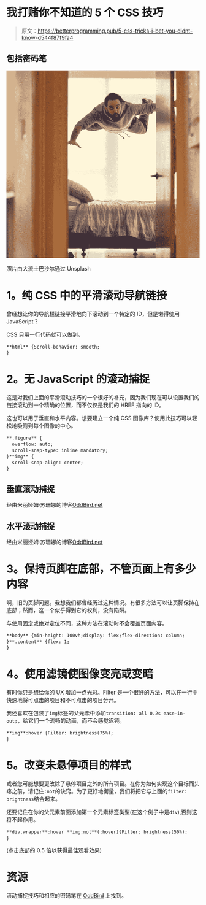 # 我打赌你不知道的 5 个 CSS 技巧

> 原文：<https://betterprogramming.pub/5-css-tricks-i-bet-you-didnt-know-d544f87f9fa4>

## 包括密码笔

![](img/9b7416537c2c8d8eedcfdaeea405fffe.png)

照片由大流士巴沙尔通过 Unsplash

# **1。纯 CSS 中的平滑滚动导航链接**

曾经想让你的导航栏链接平滑地向下滚动到一个特定的 ID，但是懒得使用 JavaScript？

CSS 只用一行代码就可以做到。

```
**html** {Scroll-behavior: smooth;
}
```

# **2。无 JavaScript 的滚动捕捉**

这是对我们上面的平滑滚动技巧的一个很好的补充，因为我们现在可以设置我们的链接滚动到一个精确的位置，而不仅仅是我们的 HREF 指向的 ID。

这也可以用于垂直和水平内容。想要建立一个纯 CSS 图像库？使用此技巧可以轻松地吸附到每个图像的中心。

```
**.figure** {
  overflow: auto;
  scroll-snap-type: inline mandatory;
}**img** {
  scroll-snap-align: center;
}
```

## **垂直滚动捕捉**

经由米丽娅姆·苏珊娜的博客[OddBird.net](http://OddBird.net)

## 水平滚动捕捉

经由米丽娅姆·苏珊娜的博客[OddBird.net](http://OddBird.net)

# **3。保持页脚在底部，不管页面上有多少内容**

啊，旧的页脚问题。我想我们都曾经历过这种情况。有很多方法可以让页脚保持在底部；然而，这一个似乎得到它的权利，没有陷阱。

与使用固定或绝对定位不同，这种方法在滚动时不会覆盖页面内容。

```
**body** {min-height: 100vh;display: flex;flex-direction: column;
}**.content** {flex: 1;
}
```

# **4。使用滤镜使图像变亮或变暗**

有时你只是想给你的 UX 增加一点光彩。Filter 是一个很好的方法，可以在一行中快速地将可点击的项目和不可点击的项目分开。

我还喜欢在包装了`img`标签的父元素中添加`transition: all 0.2s ease-in-out;`，给它们一个流畅的动画，而不会感觉迟钝。

```
**img**:hover {Filter: brightness(75%);
}
```

# **5。改变未悬停项目的样式**

或者您可能想要更改除了悬停项目之外的所有项目。在你为如何实现这个目标而头疼之前，请记住`:not`的诀窍。为了更好地衡量，我们将把它与上面的`filter: brightness`结合起来。

还要记住在你的父元素前面添加第一个元素标签类型(在这个例子中是`div`),否则这将不起作用。

```
**div.wrapper**:hover **img:not**(:hover){Filter: brightness(50%);
}
```

(点击底部的 0.5 倍以获得最佳观看效果)

# **资源**

滚动捕捉技巧和相应的密码笔在 [OddBird](https://www.oddbird.net/2019/10/31/scroll-snap/) 上找到。